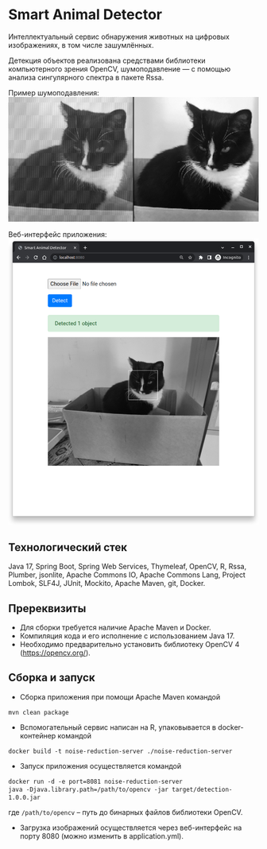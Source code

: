 # Smart Animal Detector

Интеллектуальный сервис обнаружения животных на цифровых изображениях, в том числе зашумлённых. 

Детекция объектов реализована средствами библиотеки компьютерного зрения OpenCV,
шумоподавление — с помощью анализа сингулярного спектра в пакете Rssa.

Пример шумоподавления:<br>
![noise reduction example](images/decomposition.png "Пример шумоподавления")

Веб-интерфейс приложения:<br>
![noise reduction example](images/application.png "Веб-интерфейс приложения")

## Технологический стек

Java 17, Spring Boot, Spring Web Services, Thymeleaf, OpenCV, R, Rssa, Plumber, jsonlite, Apache Commons IO, Apache Commons Lang, Project Lombok, SLF4J, JUnit, Mockito, Apache Maven, git, Docker.

## Пререквизиты
- Для сборки требуется наличие Apache Maven и Docker.
- Компиляция кода и его исполнение c использованием Java 17.
- Необходимо предварительно установить библиотеку OpenCV 4 (https://opencv.org/).

## Сборка и запуск

- Сборка приложения при помощи Apache Maven командой
```shell
mvn clean package
```
- Вспомогательный сервис написан на R, упаковывается в docker-контейнер командой
```shell
docker build -t noise-reduction-server ./noise-reduction-server
```
- Запуск приложения осуществляется командой
```shell
docker run -d -e port=8081 noise-reduction-server
java -Djava.library.path=/path/to/opencv -jar target/detection-1.0.0.jar
```
  где `/path/to/opencv` – путь до бинарных файлов библиотеки OpenCV.

- Загрузка изображений осуществляется через веб-интерфейс на порту 8080 (можно изменить в application.yml).